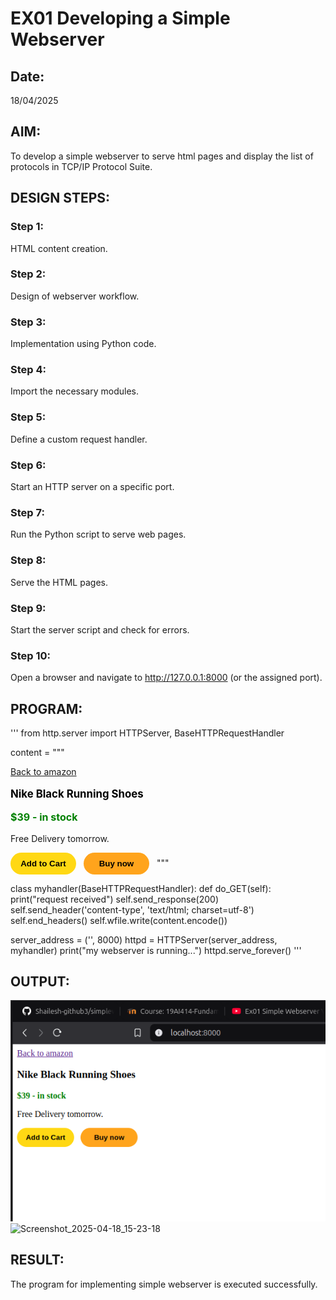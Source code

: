 # EX01 Developing a Simple Webserver
## Date:
18/04/2025
## AIM:
To develop a simple webserver to serve html pages and display the list of protocols in TCP/IP Protocol Suite.

## DESIGN STEPS:
### Step 1: 
HTML content creation.

### Step 2:
Design of webserver workflow.

### Step 3:
Implementation using Python code.

### Step 4:
Import the necessary modules.

### Step 5:
Define a custom request handler.

### Step 6:
Start an HTTP server on a specific port.

### Step 7:
Run the Python script to serve web pages.

### Step 8:
Serve the HTML pages.

### Step 9:
Start the server script and check for errors.

### Step 10:
Open a browser and navigate to http://127.0.0.1:8000 (or the assigned port).

## PROGRAM:
'''
from http.server import HTTPServer, BaseHTTPRequestHandler

content = """
 <style>
    .product-link {
        background-color: (0,113,133);
    }
    .product-name{
        color: black;
        font-size: larger;
        font-weight: bolder;
    }
    .product-status {
        color: green;
        font-size: medium;
        font-weight: bold;
    }
    .product-cart{
        background-color: rgb(255, 216, 20);
        color: black;
        border: none;
        height: 35px;
        width: 105px;
        border-radius: 20px;
        font-weight: bold;
        cursor: pointer;
        margin-right: 8px;
    }
    .product-buy{
        background-color: rgb(255, 164, 28);
        color: black;
        border: none;
        height: 35px;
        width: 105px;
        border-radius: 20px;
        font-weight: bold;
        cursor: pointer;
        margin-right: 8px;
    }
 </style>
 
 
 
 <a class="product-link"
    href="https://www.amazon.com/nike-running-shoes/s?k=nike+running+shoes">
    Back to amazon
 </a>

 <p class="product-name">
    Nike Black Running Shoes 
 </p>

<p class="product-status">
    $39 - in stock
</p>

<p class="product-delivery">
    Free Delivery tomorrow.
</p>

<button class="product-cart">
    Add to Cart
</button>

<button class="product-buy">
    Buy now
</button>
"""

class myhandler(BaseHTTPRequestHandler):
    def do_GET(self):
        print("request received")
        self.send_response(200)
        self.send_header('content-type', 'text/html; charset=utf-8')
        self.end_headers()
        self.wfile.write(content.encode())

server_address = ('', 8000)
httpd = HTTPServer(server_address, myhandler)
print("my webserver is running...")
httpd.serve_forever()
'''

## OUTPUT:
![alt text](Screenshot_2025-04-18_15-22-17-1.png)
![Screenshot_2025-04-18_15-23-18](https://github.com/user-attachments/assets/6f9de61e-72a0-48d9-89c8-fc94ab48da2b)




## RESULT:
The program for implementing simple webserver is executed successfully.
